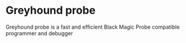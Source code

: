 # Greyhound probe
Greyhound probe is a fast and efficient Black Magic Probe compatible programmer and debugger